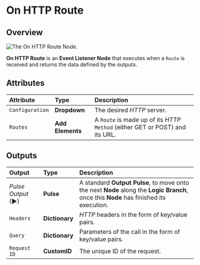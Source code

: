 # On HTTP Route

## Overview

![The On HTTP Route Node.](https://github.com/cgi-studio-gmbh/incari-doc/tree/8b797c630dccaa2b415ca3ed261027f0467693f1/.gitbook/assets/onhttproute.png)

**On HTTP Route** is an **Event Listener Node** that executes when a `Route` is received and returns the data defined by the outputs.

## Attributes

| Attribute | Type | Description |
| :--- | :--- | :--- |
| `Configuration` | **Dropdown** | The desired _HTTP_ server. |
| `Routes` | **Add Elements** | A `Route` is made up of its _HTTP_ `Method` \(either GET or POST\) and its URL. |

## Outputs

| Output | Type | Description |
| :--- | :--- | :--- |
| _Pulse Output_ \(►\) | **Pulse** | A standard **Output Pulse**, to move onto the next **Node** along the **Logic Branch**, once this **Node** has finished its execution. |
| `Headers` | **Dictionary** | _HTTP_ headers in the form of key/value pairs. |
| `Query` | **Dictionary** | Parameters of the call in the form of key/value pairs. |
| `Request ID` | **CustomID** | The unique ID of the request. |

